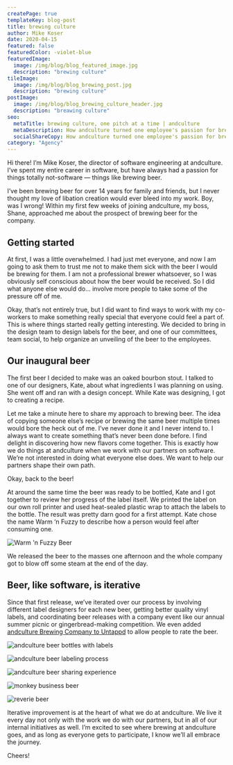 ```yaml
---
createPage: true
templateKey: blog-post
title: brewing culture
author: Mike Koser
date: 2020-04-15
featured: false
featuredColor: -violet-blue
featuredImage:
  image: /img/blog/blog_featured_image.jpg
  description: "brewing culture"
tileImage:
  image: /img/blog/blog_brewing_post.jpg
  description: "brewing culture"
postImage:
  image: /img/blog/blog_brewing_culture_header.jpg
  description: "breawing culture"
seo:
  metaTitle: brewing culture, one pitch at a time | andculture
  metaDescription: How andculture turned one employee's passion for brewing into a company exercise in teamwork, branding and iterative improvement.
  socialShareCopy: How andculture turned one employee's passion for brewing into a company exercise in teamwork, branding, and iterative improvement.
category: "Agency"
---
```

Hi there! I’m Mike Koser, the director of software engineering at andculture. I’ve spent my entire career in software, but have always had a passion for things totally not-software — things like brewing beer.

I’ve been brewing beer for over 14 years for family and friends, but I never thought my love of libation creation would ever bleed into my work. Boy, was I wrong! Within my first few weeks of joining andculture, my boss, Shane, approached me about the prospect of brewing beer for the company.

## Getting started
At first, I was a little overwhelmed. I had just met everyone, and now I am going to ask them to trust me not to make them sick with the beer I would be brewing for them. I am not a professional brewer whatsoever, so I was obviously self conscious about how the beer would be received. So I did what anyone else would do… involve more people to take some of the pressure off of me.

Okay, that’s not entirely true, but I did want to find ways to work with my co-workers to make something really special that everyone could feel a part of. This is where things started really getting interesting. We decided to bring in the design team to design labels for the beer, and one of our committees, team social, to help organize an unveiling of the beer to the employees.


## Our inaugural beer
The first beer I decided to make was an oaked bourbon stout. I talked to one of our designers, Kate, about what ingredients I was planning on using. She went off and ran with a design concept. While Kate was designing, I got to creating a recipe.

Let me take a minute here to share my approach to brewing beer. The idea of copying someone else’s recipe or brewing the same beer multiple times would bore the heck out of me. I’ve never done it and I never intend to. I always want to create something that’s never been done before. I find delight in discovering how new flavors come together. This is exactly how we do things at andculture when we work with our partners on software. We’re not interested in doing what everyone else does. We want to help our partners shape their own path.

Okay, back to the beer!

At around the same time the beer was ready to be bottled, Kate and I got together to review her progress of the label itself. We printed the label on our own roll printer and used heat-sealed plastic wrap to attach the labels to the bottle. The result was pretty darn good for a first attempt. Kate chose the name Warm ‘n Fuzzy to describe how a person would feel after consuming one.

![Warm 'n Fuzzy Beer](/img/beer-warmfuzzy-full.jpg)

We released the beer to the masses one afternoon and the whole company got to blow off some steam at the end of the day.

## Beer, like software, is iterative
Since that first release, we’ve iterated over our process by involving different label designers for each new beer, getting better quality vinyl labels, and coordinating beer releases with a company event like our annual summer picnic or gingerbread-making competition. We even added [andculture Brewing Company to Untappd](https://untappd.com/AndCultureBrewingCo) to allow people to rate the beer.

![andculture beer bottles with labels](/img/beer-bottles.jpg)

![andculture beer labeling process](/img/beer-labeling.jpg)

![andculture beer sharing experience](/img/beer-experience.jpg)

![monkey business beer](/img/beer-monkey-business.jpg)

![reverie beer](/img/beer-reverie.jpg)

Iterative improvement is at the heart of what we do at andculture. We live it every day not only with the work we do with our partners, but in all of our internal initiatives as well. I’m excited to see where brewing at andculture goes, and as long as everyone gets to participate, I know we’ll all embrace the journey.

Cheers!
